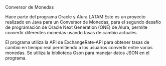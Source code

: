 Conversor de Monedas 

Hace parte del programa Oracle y Alura LATAM 
Este es un proyecto realizado en Java para un Conversor de Monedas, para el segundo desafío de programación de Oracle Next Generation (ONE) de Alura, permite convertir diferentes monedas usando tasas de cambio actuales. 

El programa  utiliza la API de ExchangeRate-API para obtener tasas de cambio en tiempo real permitiendo a los usuarios convertir entre varias monedas. Se utiliza la biblioteca Gson para manejar datos JSON en el programa.
